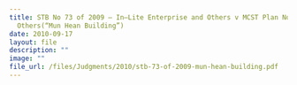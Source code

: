 ```yaml
---
title: STB No 73 of 2009 – In–Lite Enterprise and Others v MCST Plan No1024 and
  Others(“Mun Hean Building”)
date: 2010-09-17
layout: file
description: ""
image: ""
file_url: /files/Judgments/2010/stb-73-of-2009-mun-hean-building.pdf
---
```


